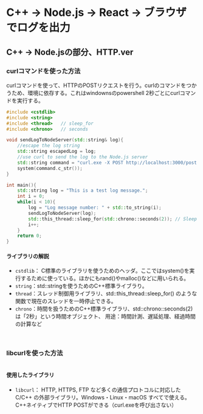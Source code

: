 # C++ → Node.js → React → ブラウザ でログを出力

## C++ → Node.jsの部分、HTTP.ver
### curlコマンドを使った方法
curlコマンドを使って、HTTPのPOSTリクエストを行う。curlのコマンドをつかうため、環境に依存する。これはwindownsのpowershell
2秒ごとにcurlコマンドを実行する。
``` cpp
#include <cstdlib>
#include <string>
#include <thread>   // sleep_for
#include <chrono>   // seconds

void sendLogToNodeServer(std::string& log){
    //escape the log string
    std::string escapedLog = log;
    //use curl to send the log to the Node.js server
    std::string command = "curl.exe -X POST http://localhost:3000/post -H \"Content-Type: application/json\" -d \"{\\\"log\\\":\\\"" + escapedLog + "\\\"}\"";
    system(command.c_str());
}

int main(){
    std::string log = "This is a test log message.";
    int i = 0;
    while(i < 10){
        log = "Log message number: " + std::to_string(i);
        sendLogToNodeServer(log);
        std::this_thread::sleep_for(std::chrono::seconds(2)); // Sleep for 2 seconds
        i++;
    }
    return 0;
}
```
#### ライブラリの解説
- ```cstdlib```： C標準のライブラリを使うためのヘッダ。ここではsystem()を実行するために使っている。ほかにもrand()やmalloc()などに用いられる。
- ```string```：std::stringを使うためのC++標準ライブラり。
- ```thread```：スレッド制御用ライブラリ、std::this_thread::sleep_for() のような関数で現在のスレッドを一時停止できる。
- ```chrono```：時間を扱うためのC++標準ライブラリ、std::chrono::seconds(2) は「2秒」という時間オブジェクト、 用途：時間計測、遅延処理、経過時間の計算など
<br>


### libcurlを使った方法
```

```
#### 使用したライブラリ
-  ```libcurl```： HTTP, HTTPS, FTP など多くの通信プロトコルに対応した C/C++ の外部ライブラリ。Windows・Linux・macOS すべてで使える。C++ネイティブでHTTP POSTができる（curl.exeを呼び出さない）
<br>
<br>

